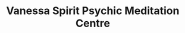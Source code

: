 ---
title: "Vanessa Spirit Psychic Meditation Centre"
url: /white-rock/vanessa-spirit-psychic-meditation-centre/
shop: esoteric
---